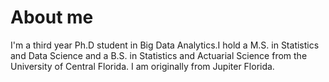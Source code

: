 About me
======
I'm a third year Ph.D student in Big Data Analytics.I hold a M.S. in Statistics and Data Science and a B.S. in Statistics and Actuarial Science from the University of Central Florida. I am originally from Jupiter Florida. 
